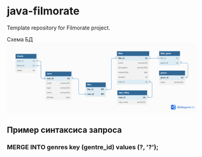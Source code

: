 # java-filmorate
Template repository for Filmorate project.

Схема БД
![](/src/main/resources/schema.png)

## Пример синтаксиса запроса
### MERGE INTO genres key (gentre_id) values (?, '?');
